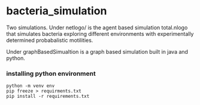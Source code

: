 # bacteria_simulation

Two simulations. Under netlogo/ is the agent based simulation total.nlogo that simulates bacteria exploring different environments with experimentally determined probabalistic motilities.

Under graphBasedSimualtion is a graph based simulation built in java and python.

### installing python environment
```
python -m venv env
pip freeze > requirments.txt
pip install -r requirements.txt
```
